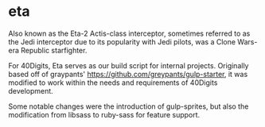 # eta

Also known as the Eta-2 Actis-class interceptor, sometimes referred to as the Jedi interceptor due to its popularity with Jedi pilots, was a Clone Wars-era Republic starfighter.

For 40Digits, Eta serves as our build script for internal projects. Originally based off of graypants' https://github.com/greypants/gulp-starter, it was modified to work within the needs and requirements of 40Digits development. 

Some notable changes were the introduction of gulp-sprites, but also the modification from libsass to ruby-sass for feature support. 
